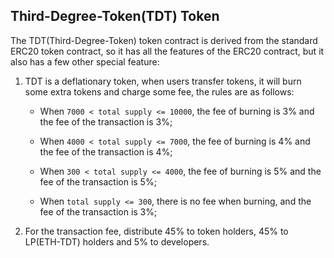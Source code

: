 ## Third-Degree-Token(TDT) Token

The TDT(Third-Degree-Token) token contract is derived from the standard ERC20 token contract, so it has all the features of the ERC20 contract, but it also has a few other special feature:

1. TDT is a deflationary token, when users transfer tokens, it will burn some extra tokens and charge some fee, the rules are as follows:
   - When `7000 < total supply <= 10000`, the fee of burning is 3% and the fee of the transaction is 3%;

   - When `4000 < total supply <= 7000`, the fee of burning is 4% and the fee of the transaction is 4%;

   - When `300 < total supply <= 4000`, the fee of burning is 5% and the fee of the transaction is 5%;

   - When `total supply <= 300`, there is no fee when burning, and the fee of the transaction is 3%;

2. For the transaction fee, distribute 45% to token holders, 45% to LP(ETH-TDT) holders and 5% to developers.
